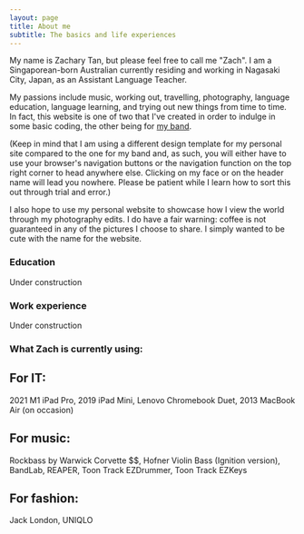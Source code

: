 ```yaml
---
layout: page
title: About me
subtitle: The basics and life experiences
---
```


My name is Zachary Tan, but please feel free to call me "Zach". I am a Singaporean-born Australian currently residing and working in Nagasaki City, Japan, as an Assistant Language Teacher.

My passions include music, working out, travelling, photography, language education, language learning, and trying out new things from time to time. In fact, this website is one of two that I've created in order to indulge in some basic coding, the other being for [my band](https://roseburnavenuemusic.com).

(Keep in mind that I am using a different design template for my personal site compared to the one for my band and, as such, you will either have to use your browser's navigation buttons or the navigation function on the top right corner to head anywhere else. Clicking on my face or on the header name will lead you nowhere. Please be patient while I learn how to sort this out through trial and error.)

I also hope to use my personal website to showcase how I view the world through my photography edits. I do have a fair warning: coffee is not guaranteed in any of the pictures I choose to share. I simply wanted to be cute with the name for the website.

### Education

Under construction

### Work experience

Under construction

### What Zach is currently using:

## For IT:

2021 M1 iPad Pro, 2019 iPad Mini, Lenovo Chromebook Duet, 2013 MacBook Air (on occasion)

## For music:

Rockbass by Warwick Corvette $$, Hofner Violin Bass (Ignition version), BandLab, REAPER, Toon Track EZDrummer, Toon Track EZKeys

## For fashion:

Jack London, UNIQLO

